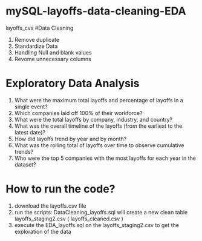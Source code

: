# mySQL-layoffs-data-cleaning-EDA

layoffs_cvs
#Data Cleaning
1. Remove duplicate
2. Standardize Data
3. Handling Null and blank values
4. Revome unnecessary columns

# Exploratory Data Analysis
1. What were the maximum total layoffs and percentage of layoffs in a single event?
2. Which companies laid off 100% of their workforce?
3. What were the total layoffs by company, industry, and country?
4. What was the overall timeline of the layoffs (from the earliest to the latest date)?
5. How did layoffs trend by year and by month?
6. What was the rolling total of layoffs over time to observe cumulative trends?
7. Who were the top 5 companies with the most layoffs for each year in the dataset?

# How to run the code?
1. download the layoffs.csv file
2. run the scripts: DataCleaning_layoffs.sql will create a new clean table layoffs_staging2.csv ( layoffs_cleaned.csv )
3. execute the EDA_layoffs.sql on the layoffs_staging2.csv to get the exploration of the data
